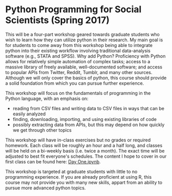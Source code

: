 # Python Programming for Social Scientists (Spring 2017)

This will be a four-part workshop geared towards graduate students who wish to learn how they can utilize python in their research. My main goal is for students to come away from this workshop being able to integrate python into their existing workflow involving traditional data-analysis software (e.g., STATA and SPSS). Why add Python? Proficiency with Python allows for relatively simple automation of complex tasks; access to a massive library of freely available, well-documented software; and access to popular APIs from Twitter, Reddit, Tumblr, and many other sources. Although we will only cover the basics of python, this course should provide a solid foundation from which you can pursue further experience.

This workshop will focus on the fundamentals of programming in the Python language, with an emphasis on: 

 * reading from CSV files and writing data to CSV files in ways that can be easily analyzed
 * finding, downloading, importing, and using existing libraries of code 
 * possibly extracting data from APIs, but this may depend on how quickly we get through other topics

This workshop will have in-class exercises but no grades or required homework. Each class will be roughly an hour and a half long, and classes will be held on a bi-weekly basis (i.e. twice a month). The exact time will be adjusted to best fit everyone's schedules. The content I hope to cover in our first class can be found here: [Day One.ipynb](https://github.com/rgordonr/Python-Programming-for-Social-Scientists-Spring-2017/blob/master/Day%20One.ipynb).

This workshop is targeted at graduate students with little to no programming experience. If you are already proficient at using R, this course may not provide you with many new skills, appart from an ability to pursue more advanced python topics.
